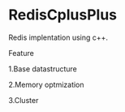 # RedisCplusPlus
Redis implentation using c++.

Feature

1.Base datastructure

2.Memory optmization

3.Cluster 
